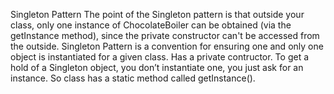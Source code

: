 Singleton Pattern
The point of the Singleton pattern is that outside your class, only one instance of ChocolateBoiler can be obtained (via the getInstance method), since the private constructor can't be accessed from the outside.
Singleton Pattern is a convention for ensuring one and only one object is instantiated for a given class.
Has a private contructor. To get a hold of a Singleton object, you don’t instantiate one, you just ask
for an instance. So class has a static method called getInstance(). 
